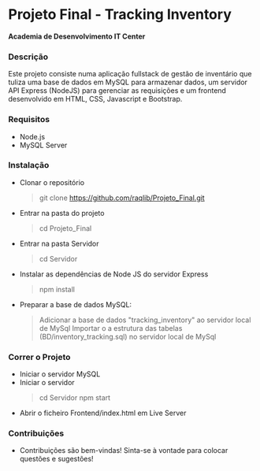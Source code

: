 # Projeto Final - Tracking Inventory
<b>Academia de Desenvolvimento IT Center</b>

### Descrição
Este projeto consiste numa aplicação fullstack de gestão de inventário que tuliza uma base de dados em MySQL para armazenar dados, um servidor API Express (NodeJS) para gerenciar as requisições e um frontend desenvolvido em HTML, CSS, Javascript e Bootstrap.

### Requisitos
- Node.js
- MySQL Server

### Instalação
- Clonar o repositório
    > git clone https://github.com/raqlib/Projeto_Final.git
- Entrar na pasta do projeto
    > cd Projeto_Final
- Entrar na pasta Servidor
    > cd Servidor
- Instalar as dependências de Node JS do servidor Express
    > npm install
- Preparar a base de dados MySQL:
    > Adicionar a base de dados "tracking_inventory" ao servidor local de MySql
    > Importar o a estrutura das tabelas (BD/inventory_tracking.sql) no servidor local de MySql

### Correr o Projeto
- Iniciar o servidor MySQL
- Iniciar o servidor
    > cd Servidor
    > npm start
- Abrir o ficheiro Frontend/index.html em Live Server

### Contribuições
- Contribuições são bem-vindas! Sinta-se à vontade para colocar questões e sugestões!
